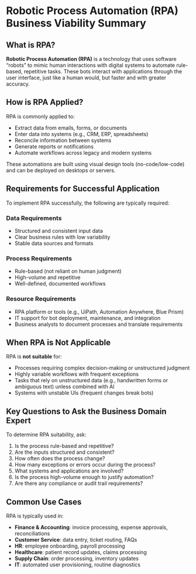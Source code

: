# Robotic Process Automation (RPA) Business Viability Summary

## What is RPA?

**Robotic Process Automation (RPA)** is a technology that uses software “robots” to mimic human interactions with digital systems to automate rule-based, repetitive tasks. These bots interact with applications through the user interface, just like a human would, but faster and with greater accuracy.

## How is RPA Applied?

RPA is commonly applied to:
- Extract data from emails, forms, or documents
- Enter data into systems (e.g., CRM, ERP, spreadsheets)
- Reconcile information between systems
- Generate reports or notifications
- Automate workflows across legacy and modern systems

These automations are built using visual design tools (no-code/low-code) and can be deployed on desktops or servers.

## Requirements for Successful Application

To implement RPA successfully, the following are typically required:

### **Data Requirements**
- Structured and consistent input data
- Clear business rules with low variability
- Stable data sources and formats

### **Process Requirements**
- Rule-based (not reliant on human judgment)
- High-volume and repetitive
- Well-defined, documented workflows

### **Resource Requirements**
- RPA platform or tools (e.g., UiPath, Automation Anywhere, Blue Prism)
- IT support for bot deployment, maintenance, and integration
- Business analysts to document processes and translate requirements

## When RPA is Not Applicable

RPA is **not suitable** for:
- Processes requiring complex decision-making or unstructured judgment
- Highly variable workflows with frequent exceptions
- Tasks that rely on unstructured data (e.g., handwritten forms or ambiguous text) unless combined with AI
- Systems with unstable UIs (frequent changes break bots)

## Key Questions to Ask the Business Domain Expert

To determine RPA suitability, ask:
1. Is the process rule-based and repetitive?
2. Are the inputs structured and consistent?
3. How often does the process change?
4. How many exceptions or errors occur during the process?
5. What systems and applications are involved?
6. Is the process high-volume enough to justify automation?
7. Are there any compliance or audit trail requirements?

## Common Use Cases

RPA is typically used in:
- **Finance & Accounting**: invoice processing, expense approvals, reconciliations
- **Customer Service**: data entry, ticket routing, FAQs
- **HR**: employee onboarding, payroll processing
- **Healthcare**: patient record updates, claims processing
- **Supply Chain**: order processing, inventory updates
- **IT**: automated user provisioning, routine diagnostics
